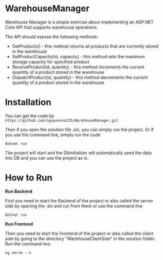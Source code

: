 # WarehouseManager

Warehouse Manager is a simple exercise about implementing an ASP.NET Core API that supports warehouse operations.

The API should expose the following methods:
- GetProducts() - this method returns all products that are currently stored in the warehouse
- SetProductCapacity(id, capacity) - this method sets the maximum storage capacity for specified product
- ReceiveProduct(id, quantity) - this method increments the current quantity of a product stored in the warehouse
- DispatchProduct(id, quantity) - this method decrements the current quantity of a product stored in the warehouse

# Installation

You can get the code by
`https://github.com/nguyennvo215/WarehouseManager.git`

Then if you open the solution file .sln, you can simply run the project. Or if you use the command line, simply run the code:

`dotnet run`

The project will start and the DbInitializer will automatically seed the data into DB and you can use the project as is.

# How to Run

**Run Backend**

First you need to start the Backend of the project or also called the server side by opening the .sln and run from there or use the command line

`dotnet run`

**Run Frontend**

Then you need to start the Frontend of the project or also called the client side by going to the directory "WarehouseClientSide" in the solution folder.
Run the command line:

`ng serve --o`

